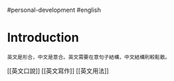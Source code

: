 #personal-development #english 

# Introduction
	英文是形合，中文是意合。英文需要在意句子結構，中文結構則較鬆散。

[[英文口說]]
[[英文寫作]]
[[英文用法]]
